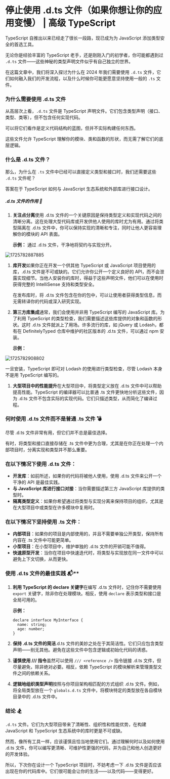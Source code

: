# 停止使用 .d.ts 文件（如果你想让你的应用变慢） | 高级 TypeScript

TypeScript 自推出以来已经走了很长一段路，现已成为为 JavaScript 添加类型安全的首选工具。

无论你是经验丰富的 TypeScript 老手，还是刚刚入门的初学者，你可能都遇到过 `.d.ts` 文件——这些神秘的类型声明文件似乎有自己独立的世界。

在这篇文章中，我们将深入探讨为什么在 2024 年我们需要使用 `.d.ts` 文件，它们如何融入我们的开发流程，以及什么时候你可能更愿意坚持使用一般的 `.ts` 文件。

### **为什么需要使用 .d.ts 文件**

从高层次上看，`.d.ts` 文件是 TypeScript 声明文件。它们包含类型声明（接口、类型、类等），但不包含任何实现代码。

可以将它们看作是定义代码结构的蓝图，但并不实际构建任何东西。

这些文件允许 TypeScript 理解你的模块、类和函数的形状，而无需了解它们的底层逻辑。

### **什么是 .d.ts 文件？**

那么，为什么在 `.ts` 文件中已经可以直接定义类型和接口时，我们还需要这些 `.d.ts` 文件呢？

答案在于 TypeScript 如何与 JavaScript 生态系统和外部库进行接口设计。

##### **.d.ts 文件的作用 🔨**

1. **关注点分离**使用 .d.ts 文件的一个关键原因是保持类型定义和实现代码之间的清晰分离。这在处理大型代码库或开发供他人使用的库时尤为有用。通过将类型隔离在 .d.ts 文件中，你可以保持实现的清晰和专注，同时让他人更容易理解你的模块的 API 表面。

   **示例：**
   通过 .d.ts 文件，干净地将契约与实现分开。

![1725782887885](C:\Users\Administrator\AppData\Roaming\Typora\typora-user-images\1725782887885.png)

1. **库开发**如果你正在开发一个供其他 TypeScript 或 JavaScript 项目使用的库，.d.ts 文件是不可或缺的。它们允许你公开一个定义良好的 API，而不会泄露实现细节。当他人安装你的库时，得益于这些声明文件，他们可以在使用时获得完整的 IntelliSense 支持和类型安全。

   在发布库时，将 .d.ts 文件包含在你的包中，可以让使用者获得类型信息，而无需转译你的代码或深入研究实现。

2. **第三方库集成**通常，我们会使用并非用 TypeScript 编写的 JavaScript 库。为了利用 TypeScript 的类型检查，我们需要描述这些库提供的对象和函数的形状。这时 .d.ts 文件就派上了用场。许多流行的库，如 jQuery 或 Lodash，都有在 DefinitelyTyped 仓库中维护的社区版本的 .d.ts 文件，可以通过 npm 安装。

   **示例：**

![1725782908802](C:\Users\Administrator\AppData\Roaming\Typora\typora-user-images\1725782908802.png)

 一旦安装，TypeScript 即可对 Lodash 的使用进行类型检查，尽管 Lodash 本身不是用 TypeScript 编写的。

1. **大型项目中的性能提升**在大型项目中，将类型定义放在 .d.ts 文件中可以帮助提高性能。TypeScript 的编译器可以比普通 .ts 文件更快地分析这些文件，因为 .d.ts 文件不包含实际的实现代码。它们只描述类型，从而简化了编译过程。

### **何时使用 .d.ts 文件而不是普通 .ts 文件 💣**

尽管 .d.ts 文件非常有用，但它们并不总是最佳选择。

有时，将类型和接口直接存储在 .ts 文件中更为合理，尤其是在你正在处理一个内部项目时，分离实现和类型并不那么重要。

### **在以下情况下使用 .d.ts 文件：**

- **开发库**：如前所述，如果你的代码将被他人使用，使用 .d.ts 文件来公开一个干净的 API 是最佳实践。
- **与 JavaScript 库进行接口对接**：当你需要描述第三方 JavaScript 库提供的类型时。
- **隔离类型定义**：如果你希望通过将类型与实现分离来保持项目的组织，尤其是在大型项目中或类型在许多模块中复用时。

### **在以下情况下坚持使用 .ts 文件：**

- **内部项目**：如果你的项目是内部使用的，并且不需要单独公开类型，保持所有内容在 .ts 文件中可能更简单。
- **小型项目**：在小型项目中，维护单独的 .d.ts 文件的开销可能不值得。
- **快速原型开发**：当你在项目中快速迭代时，将类型与实现放在同一文件中可以避免上下文切换，从而更快。

### 使用 .d.ts 文件的最佳实践 📬**

1. **利用 TypeScript 的 declare 关键字**在编写 .d.ts 文件时，记住你不需要使用 `export` 关键字，除非你在处理模块。相反，使用 `declare` 表示类型和接口是全局可用的。

   **示例：**

   ```
   declare interface MyInterface {
     name: string;
     age: number;
   }
   ```

2. **保持 .d.ts 文件的简洁**.d.ts 文件的美妙之处在于其简洁性。它们只应包含类型声明——别无其他。避免在这些文件中包含逻辑或初始化代码的诱惑。

3. **谨慎使用 /// <reference /> 指令**虽然可以使用 `/// <reference />` 指令链接 .d.ts 文件，但尽量避免，除非绝对必要。相反，依赖 TypeScript 的模块解析来管理类型文件之间的依赖关系。

4. **逻辑地组织类型声明**按照与你项目架构相匹配的方式组织 .d.ts 文件。例如，将全局类型放在一个 `globals.d.ts` 文件中，将模块特定的类型放在各自模块目录中的 .d.ts 文件中。

### **结论 🏂**

`.d.ts` 文件。它们为大型项目带来了清晰性、组织性和性能优势，在构建 JavaScript 和 TypeScript 生态系统中的库时更是不可或缺。

然而，像所有工具一样，应该谨慎且恰当地使用它们。通过理解何时以及如何使用 .d.ts 文件，你可以编写更清晰、可维护性更强的代码，并为自己和他人创造更好的开发体验。

所以，下次你在设计一个 TypeScript 项目时，不妨考虑一下 .d.ts 文件是否应该出现在你的代码库中。它们很可能会让你的生活——以及代码——变得更好。